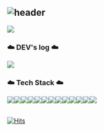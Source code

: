 <div align="left">
  
![header](https://capsule-render.vercel.app/api?type=waving&color=timeGradient&text=Welcome%20to%20Jiyeon's%20GitHub%20✨&nbsp&animation=twinkling&fontSize=35&fontAlignY=40&fontAlign=70&height=250)
---
<p>
  <img src="https://github-readme-stats.vercel.app/api?username=withtaylors&show_icons=true" />
</p>

<h3>☁️ DEV's log ☁️</h3>
<div style="display:flex; flex-direction:row;">
    <a href="https://www.notion.so/Jiyeon-Park-216bfd1fbdc44031b68d627ca18cb0a2">
        <img src="https://img.shields.io/badge/Notion-9999FF?style=flat-square&logo=Notion&logoColor=white"> 
    </a>
</div>
<h3>☁️ Tech Stack ☁️</h3>
<div style="display:flex; flex-direction:row;">
  <img src="https://img.shields.io/badge/html5-E34F26?style=flat-square&logo=html5&logoColor=white"> 
  <img src="https://img.shields.io/badge/css-1572B6?style=flat-square&logo=css3&logoColor=white"> 
  <img src="https://img.shields.io/badge/javascript-F7DF1E?style=flat-square&logo=javascript&logoColor=black"> 
  <br>
  
  <img src="https://img.shields.io/badge/react-61DAFB?style=flat-square&logo=react&logoColor=black"> 
  <img src="https://img.shields.io/badge/node.js-339933?style=flat-square&logo=Node.js&logoColor=white">
  <br>
  
  <img src="https://img.shields.io/badge/java-007396?style=flat-square&logo=java&logoColor=white"> 
  <img src="https://img.shields.io/badge/c++-00599C?style=flat-square&logo=c%2B%2B&logoColor=white">
  <img src="https://img.shields.io/badge/python-3776AB?style=flat-square&logo=python&logoColor=white"> 
  <img src="https://img.shields.io/badge/OpenCV-5C3EE8?style=flat-square&logo=opencv&logoColor=white">
  <br>
  
  <img src="https://img.shields.io/badge/Andoid Studio-3DDC84?style=flat-square&logo=android studio&logoColor=white">
  <img src="https://img.shields.io/badge/Kotlin-7F52FF?style=flat-square&logo=kotlin&logoColor=white"> 
  <br>
  
  <img src="https://img.shields.io/badge/oracle-F80000?style=flat-square&logo=oracle&logoColor=white"> 
  <img src="https://img.shields.io/badge/mysql-4479A1?style=flat-square&logo=mysql&logoColor=white"> 
</div><br>

[![Hits](https://hits.seeyoufarm.com/api/count/incr/badge.svg?url=https%3A%2F%2Fgithub.com%2Fwithtaylors%2Fhit-counter&count_bg=%23B5E2FF&title_bg=%23555555&icon=github.svg&icon_color=%23E7E7E7&title=GITHUB&edge_flat=false)](https://hits.seeyoufarm.com)
</div>
